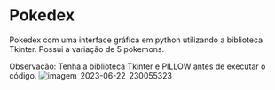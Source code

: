 # Pokedex
 Pokedex com uma interface gráfica em python utilizando a biblioteca Tkinter. Possui a variação de 5 pokemons.

Observação: Tenha a biblioteca Tkinter e PILLOW antes de executar o código.
![imagem_2023-06-22_230055323](https://github.com/Tauan-Ray/Pokedex/assets/137009920/6ea8fc60-9895-401d-b75b-afcddb908f5a)

